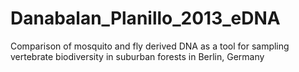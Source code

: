 # Danabalan_Planillo_2013_eDNA
Comparison of mosquito and fly derived DNA as a tool for sampling vertebrate biodiversity in suburban forests in Berlin, Germany
